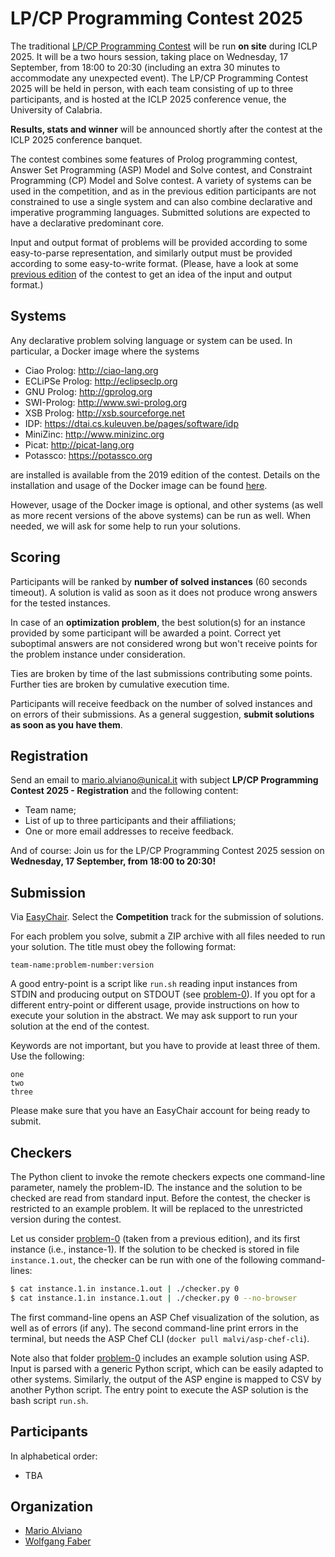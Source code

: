 # LP/CP Programming Contest 2025

The traditional [LP/CP Programming Contest](https://lpcp-contest.github.io/) will be run **on site** during ICLP 2025.
It will be a two hours session, taking place on Wednesday, 17 September, from 18:00 to 20:30 (including an extra 30 minutes to accommodate any unexpected event).
The LP/CP Programming Contest 2025 will be held in person, with each team consisting of up to three participants, and is hosted at the ICLP 2025 conference venue, the University of Calabria.

**Results, stats and winner** will be announced shortly after the contest at the ICLP 2025 conference banquet.

The contest combines some features of Prolog programming contest, Answer Set Programming (ASP) Model and Solve contest, and Constraint Programming (CP) Model and Solve contest.
A variety of systems can be used in the competition, and as in the previous edition participants are not constrained to use a single system and can also combine declarative and imperative programming languages.
Submitted solutions are expected to have a declarative predominant core.

Input and output format of problems will be provided according to some easy-to-parse representation, and similarly output must be provided according to some easy-to-write format.
(Please, have a look at some [previous edition](https://github.com/lpcp-contest/lpcp-contest-2023) of the contest to get an idea of the input and output format.)


## Systems

Any declarative problem solving language or system can be used.
In particular, a Docker image where the systems

* Ciao Prolog: http://ciao-lang.org
* ECLiPSe Prolog: http://eclipseclp.org
* GNU Prolog: http://gprolog.org
* SWI-Prolog: http://www.swi-prolog.org
* XSB Prolog: http://xsb.sourceforge.net
* IDP: https://dtai.cs.kuleuven.be/pages/software/idp
* MiniZinc: http://www.minizinc.org
* Picat: http://picat-lang.org
* Potassco: https://potassco.org

are installed is available from the 2019 edition of the contest.
Details on the installation and usage of the Docker image can be found [here](https://github.com/lpcp-contest/docker-lpcpsys).

However, usage of the Docker image is optional, and other systems (as well as more recent versions of the above systems) can be run as well. When needed, we will ask for some help to run your solutions.


## Scoring

Participants will be ranked by **number of solved instances** (60 seconds timeout).
A solution is valid as soon as it does not produce wrong answers for the tested instances.

In case of an **optimization problem**, the best solution(s) for an instance provided by some participant will be awarded a point. Correct yet suboptimal answers are not considered wrong but won't receive points for the problem instance under consideration.

Ties are broken by time of the last submissions contributing some points.
Further ties are broken by cumulative execution time.

Participants will receive feedback on the number of solved instances and on errors of their submissions.
As a general suggestion, **submit solutions as soon as you have them**.


## Registration

Send an email to mario.alviano@unical.it with subject **LP/CP Programming Contest 2025 - Registration** and the following content:

* Team name;
* List of up to three participants and their affiliations;
* One or more email addresses to receive feedback.

And of course: Join us for the LP/CP Programming Contest 2025 session on **Wednesday, 17 September, from 18:00 to 20:30!**


## Submission

Via [EasyChair](https://easychair.org/conferences/?conf=iclp25).
Select the **Competition** track for the submission of solutions.

For each problem you solve, submit a ZIP archive with all files needed to run your solution.
The title must obey the following format:

```
team-name:problem-number:version
```

A good entry-point is a script like `run.sh` reading input instances from STDIN and producing output on STDOUT (see [problem-0](problem-0/example-solution-using-asp)).
If you opt for a different entry-point or different usage, provide instructions on how to execute your solution in the abstract.
We may ask support to run your solution at the end of the contest.

Keywords are not important, but you have to provide at least three of them. Use the following:

```
one
two
three
```

Please make sure that you have an EasyChair account for being ready to submit.


## Checkers

The Python client to invoke the remote checkers expects one command-line parameter, namely the problem-ID.
The instance and the solution to be checked are read from standard input.
Before the contest, the checker is restricted to an example problem.
It will be replaced to the unrestricted version during the contest.

Let us consider [problem-0](problem-0) (taken from a previous edition), and its first instance (i.e., instance-1).
If the solution to be checked is stored in file `instance.1.out`, the checker can be run with one of the following command-lines:
```bash
$ cat instance.1.in instance.1.out | ./checker.py 0 
$ cat instance.1.in instance.1.out | ./checker.py 0 --no-browser
```

The first command-line opens an ASP Chef visualization of the solution, as well as of errors (if any).
The second command-line print errors in the terminal, but needs the ASP Chef CLI (`docker pull malvi/asp-chef-cli`).

Note also that folder [problem-0](problem-0) includes an example solution using ASP.
Input is parsed with a generic Python script, which can be easily adapted to other systems.
Similarly, the output of the ASP engine is mapped to CSV by another Python script.
The entry point to execute the ASP solution is the bash script `run.sh`.


## Participants

In alphabetical order:
- TBA


## Organization

- [Mario Alviano](https://alviano.net)
- [Wolfgang Faber](https://www.wfaber.com/)
